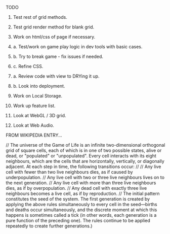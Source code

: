 TODO
1. Test rest of grid methods.
2. Test grid render method for blank grid.
3. Work on html/css of page if necessary.

4. a. Test/work on game play logic in dev tools with basic cases.
4. b. Try to break game - fix issues if needed.
4. c. Refine CSS.

5. a. Review code with view to DRYing it up.
5. b. Look into deployment.

6. Work on Local Storage.
7. Work up feature list.
8. Look at WebGL / 3D grid.
9. Look at Web Audio.



FROM WIKIPEDIA ENTRY...

// The universe of the Game of Life is an infinite two-dimensional orthogonal grid of square cells, each of which is in one of two possible states, alive or dead, or "populated" or "unpopulated". Every cell interacts with its eight neighbours, which are the cells that are horizontally, vertically, or diagonally adjacent. At each step in time, the following transitions occur:
//
// Any live cell with fewer than two live neighbours dies, as if caused by underpopulation.
// Any live cell with two or three live neighbours lives on to the next generation.
// Any live cell with more than three live neighbours dies, as if by overpopulation.
// Any dead cell with exactly three live neighbours becomes a live cell, as if by reproduction.
// The initial pattern constitutes the seed of the system. The first generation is created by applying the above rules simultaneously to every cell in the seed—births and deaths occur simultaneously, and the discrete moment at which this happens is sometimes called a tick (in other words, each generation is a pure function of the preceding one). The rules continue to be applied repeatedly to create further generations.)
